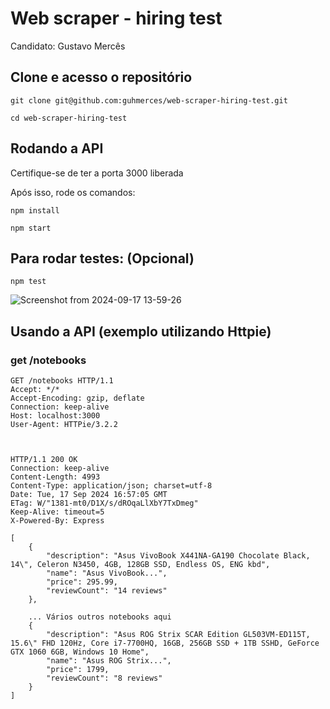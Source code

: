 # Web scraper - hiring test

Candidato: Gustavo Mercês

## Clone e acesso o repositório

    git clone git@github.com:guhmerces/web-scraper-hiring-test.git

    cd web-scraper-hiring-test    

## Rodando a API

Certifique-se de ter a porta 3000 liberada

Após isso, rode os comandos:

    npm install

    npm start

## Para rodar testes: (Opcional)
    npm test

![Screenshot from 2024-09-17 13-59-26](https://github.com/user-attachments/assets/4ca72e35-03ac-4d6c-b42e-e2377a15b01b)

## Usando a API (exemplo utilizando Httpie)

### get /notebooks

```
GET /notebooks HTTP/1.1
Accept: */*
Accept-Encoding: gzip, deflate
Connection: keep-alive
Host: localhost:3000
User-Agent: HTTPie/3.2.2



HTTP/1.1 200 OK
Connection: keep-alive
Content-Length: 4993
Content-Type: application/json; charset=utf-8
Date: Tue, 17 Sep 2024 16:57:05 GMT
ETag: W/"1381-mt0/D1X/s/dROqaLlXbY7TxDmeg"
Keep-Alive: timeout=5
X-Powered-By: Express

[
    {
        "description": "Asus VivoBook X441NA-GA190 Chocolate Black, 14\", Celeron N3450, 4GB, 128GB SSD, Endless OS, ENG kbd",
        "name": "Asus VivoBook...",
        "price": 295.99,
        "reviewCount": "14 reviews"
    },

    ... Vários outros notebooks aqui
    {
        "description": "Asus ROG Strix SCAR Edition GL503VM-ED115T, 15.6\" FHD 120Hz, Core i7-7700HQ, 16GB, 256GB SSD + 1TB SSHD, GeForce GTX 1060 6GB, Windows 10 Home",
        "name": "Asus ROG Strix...",
        "price": 1799,
        "reviewCount": "8 reviews"
    }
]
```
